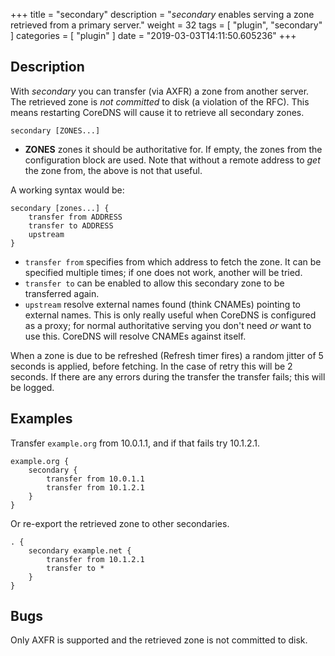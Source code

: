 +++
title = "secondary"
description = "*secondary* enables serving a zone retrieved from a primary server."
weight = 32
tags = [ "plugin", "secondary" ]
categories = [ "plugin" ]
date = "2019-03-03T14:11:50.605236"
+++

## Description

With *secondary* you can transfer (via AXFR) a zone from another server. The retrieved zone is
*not committed* to disk (a violation of the RFC). This means restarting CoreDNS will cause it to
 retrieve all secondary zones.

~~~
secondary [ZONES...]
~~~

* **ZONES** zones it should be authoritative for. If empty, the zones from the configuration block
    are used. Note that without a remote address to *get* the zone from, the above is not that useful.

A working syntax would be:

~~~
secondary [zones...] {
    transfer from ADDRESS
    transfer to ADDRESS
    upstream
}
~~~

* `transfer from` specifies from which address to fetch the zone. It can be specified multiple times;
    if one does not work, another will be tried.
* `transfer to` can be enabled to allow this secondary zone to be transferred again.
* `upstream` resolve external names found (think CNAMEs) pointing to external names. This is only
  really useful when CoreDNS is configured as a proxy; for normal authoritative serving you don't
  need *or* want to use this. CoreDNS will resolve CNAMEs against itself.

When a zone is due to be refreshed (Refresh timer fires) a random jitter of 5 seconds is
applied, before fetching. In the case of retry this will be 2 seconds. If there are any errors
during the transfer the transfer fails; this will be logged.

## Examples

Transfer `example.org` from 10.0.1.1, and if that fails try 10.1.2.1.

~~~ corefile
example.org {
    secondary {
        transfer from 10.0.1.1
        transfer from 10.1.2.1
    }
}
~~~

Or re-export the retrieved zone to other secondaries.

~~~ corefile
. {
    secondary example.net {
        transfer from 10.1.2.1
        transfer to *
    }
}
~~~

## Bugs

Only AXFR is supported and the retrieved zone is not committed to disk.
